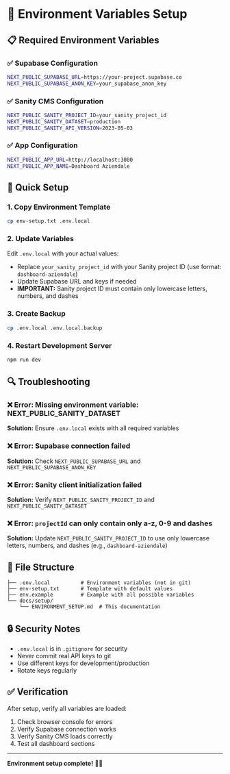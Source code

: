 # 🔧 Environment Variables Setup

## 📋 Required Environment Variables

### ✅ Supabase Configuration
```bash
NEXT_PUBLIC_SUPABASE_URL=https://your-project.supabase.co
NEXT_PUBLIC_SUPABASE_ANON_KEY=your_supabase_anon_key
```

### ✅ Sanity CMS Configuration
```bash
NEXT_PUBLIC_SANITY_PROJECT_ID=your_sanity_project_id
NEXT_PUBLIC_SANITY_DATASET=production
NEXT_PUBLIC_SANITY_API_VERSION=2023-05-03
```

### ✅ App Configuration
```bash
NEXT_PUBLIC_APP_URL=http://localhost:3000
NEXT_PUBLIC_APP_NAME=Dashboard Aziendale
```

## 🚀 Quick Setup

### 1. Copy Environment Template
```bash
cp env-setup.txt .env.local
```

### 2. Update Variables
Edit `.env.local` with your actual values:
- Replace `your_sanity_project_id` with your Sanity project ID (use format: `dashboard-aziendale`)
- Update Supabase URL and keys if needed
- **IMPORTANT:** Sanity project ID must contain only lowercase letters, numbers, and dashes

### 3. Create Backup
```bash
cp .env.local .env.local.backup
```

### 4. Restart Development Server
```bash
npm run dev
```

## 🔍 Troubleshooting

### ❌ Error: Missing environment variable: NEXT_PUBLIC_SANITY_DATASET
**Solution:** Ensure `.env.local` exists with all required variables

### ❌ Error: Supabase connection failed
**Solution:** Check `NEXT_PUBLIC_SUPABASE_URL` and `NEXT_PUBLIC_SUPABASE_ANON_KEY`

### ❌ Error: Sanity client initialization failed
**Solution:** Verify `NEXT_PUBLIC_SANITY_PROJECT_ID` and `NEXT_PUBLIC_SANITY_DATASET`

### ❌ Error: `projectId` can only contain only a-z, 0-9 and dashes
**Solution:** Update `NEXT_PUBLIC_SANITY_PROJECT_ID` to use only lowercase letters, numbers, and dashes (e.g., `dashboard-aziendale`)

## 📁 File Structure

```
├── .env.local          # Environment variables (not in git)
├── env-setup.txt       # Template with default values
├── env.example         # Example with all possible variables
└── docs/setup/
    └── ENVIRONMENT_SETUP.md  # This documentation
```

## 🔒 Security Notes

- `.env.local` is in `.gitignore` for security
- Never commit real API keys to git
- Use different keys for development/production
- Rotate keys regularly

## ✅ Verification

After setup, verify all variables are loaded:
1. Check browser console for errors
2. Verify Supabase connection works
3. Verify Sanity CMS loads correctly
4. Test all dashboard sections

---

**Environment setup complete!** 🚀✨
